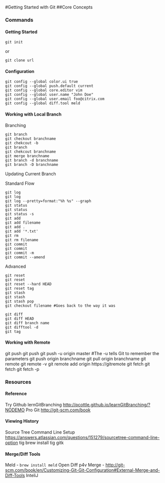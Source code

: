 #Getting Started with Git
##Core Concepts
### Commands
#### Getting Started

`git init`

or 

`git clone url`

#### Configuration

```
git config --global color.ui true
git config --global push.default current
git config --global core.editor vim
git config --global user.name "John Doe"
git config --global user.email foo@citrix.com
git config --global diff.tool meld
```
#### Working with Local Branch
Branching
```
git branch
git checkout branchname
git chekcout -b
git branch
git chekcout branchname
git merge branchname
git branch -d branchname
git branch -D branchname
```
Updating Current Branch

Standard Flow
```
git log
git log
git log --pretty=format:"%h %s" --graph
git status
git status
git status -s
git add
git add filename
git add .
git add '*.txt'
git rm
git rm filename
git commit
git commit
git commit -m
git commit --amend
```

Advanced
```
git reset
git reset
git reset --hard HEAD
git reset tag
git stash
git stash
git stash pop
git checkout filename #Goes back to the way it was
```

```
git diff
git diff HEAD
git diff branch name
git difftool -d
git tag
```

#### Working with Remote
git push
git push
git push -u origin master #The -u tells Git to remember the parameters
git push origin branchname
git pull origin branchname
git remote
git remote -v
git remote add origin https://gitremote
git fetch
git fetch
git fetch -p
###	Resources
#### Reference
Try Github
lernGitBranching http://pcottle.github.io/learnGitBranching/?NODEMO
Pro Git http://git-scm.com/book
#### Viewing History
Source Tree
Command Line Setup
https://answers.atlassian.com/questions/151279/sourcetree-command-line-option
tig
brew install tig
gitk
#### Merge/Diff Tools
Meld - `brew install meld`
Open Diff
p4v Merge - http://git-scm.com/book/en/Customizing-Git-Git-Configuration#External-Merge-and-Diff-Tools
InteliJ
